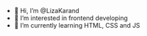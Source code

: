 - 👋 Hi, I’m @LizaKarand
- 👀 I’m interested in frontend developing
- 🌱 I’m currently learning HTML, CSS and JS
<!---- 💞️ I’m looking to collaborate on ...--->


<!---
LizaKarand/LizaKarand is a ✨ special ✨ repository because its `README.md` (this file) appears on your GitHub profile.
You can click the Preview link to take a look at your changes.
--->
